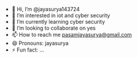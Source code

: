 - 👋 Hi, I’m @jayasurya143724
- 👀 I’m interested in iot and  cyber security 
- 🌱 I’m currently learning cyber security 
- 💞️ I’m looking to collaborate on yes
- 📫 How to reach me pasamjayasurya@gmail.com
- 😄 Pronouns: jayasurya
- ⚡ Fun fact: ...

<!---
jayasurya143724/jayasurya143724 is a ✨ special ✨ repository because its `README.md` (this file) appears on your GitHub profile.
You can click the Preview link to take a look at your changes.
--->
